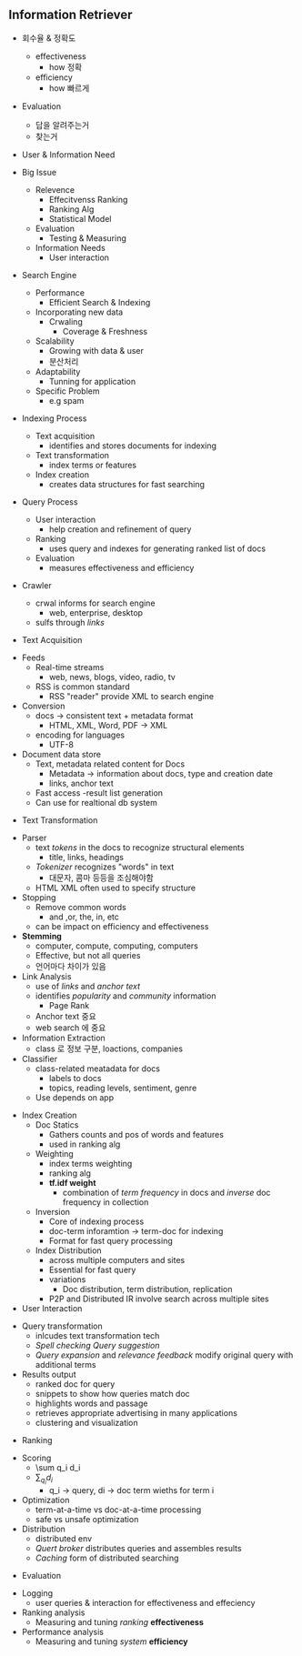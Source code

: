 ## Information Retriever

* 회수율 & 정확도
    - effectiveness
        - how 정확
    - efficiency
        - how 빠르게
* Evaluation
    - 답을 알려주는거
    - 찾는거
* User & Information Need

* Big Issue
    - Relevence
        - Effecitvenss Ranking
        - Ranking Alg
        - Statistical Model
    - Evaluation
        - Testing & Measuring
    - Information Needs
        - User interaction

* Search Engine
    - Performance
        - Efficient Search & Indexing
    - Incorporating new data
        - Crwaling 
            - Coverage & Freshness
    - Scalability
        - Growing with data & user
        - 분산처리
    - Adaptability
        - Tunning for application
    - Specific Problem
        - e.g spam

* Indexing Process
    - Text acquisition
        - identifies and stores documents for indexing
    - Text transformation
        - index terms or features
    - Index creation
        - creates data structures for fast searching

* Query Process
    - User interaction
        - help creation and refinement of query
    - Ranking
        - uses query and indexes for generating ranked list of docs
    - Evaluation
        - measures effectiveness and efficiency

* Crawler
    - crwal informs for search engine
        - web, enterprise, desktop
    - sulfs through *links*

* Text Acquisition
- Feeds
    - Real-time streams
        - web, news, blogs, video, radio, tv
    - RSS is common standard
        - RSS "reader" provide XML to search engine
- Conversion
    - docs -> consistent text + metadata format
        - HTML, XML, Word, PDF -> XML
    - encoding for languages
        - UTF-8
- Document data store
    - Text, metadata related content for Docs
        - Metadata -> information about docs, type and creation date
        - links, anchor text
    - Fast access
        -result list generation
    - Can use for realtional db system
    
* Text Transformation
- Parser
    - text *tokens* in the docs to recognize structural elements
        - title, links, headings
    - *Tokenizer* recognizes "words" in text
        - 대문자, 콤마 등등을 조심해야함
    - HTML XML often used to specify structure
- Stopping
    - Remove common words
        - and ,or, the, in, etc
    - can be impact on efficiency and effectiveness
- **Stemming**
    - computer, compute, computing, computers
    - Effective, but not all queries
    - 언어마다 차이가 있음
- Link Analysis
    - use of *links* and *anchor text*
    - identifies *popularity* and *community* information
        - Page Rank
    - Anchor text 중요
    - web search 에 중요
- Information Extraction
    - class 로 정보 구분, loactions, companies
- Classifier
    - class-related meatadata for docs
        - labels to docs
        - topics, reading levels, sentiment, genre
    - Use depends on app
* Index Creation
    - Doc Statics
        - Gathers counts and pos of words and features
        - used in ranking alg
    - Weighting
        - index terms weighting
        - ranking alg
        - **tf.idf weight**
            - combination of *term frequency* in docs and *inverse* doc frequency in collection
    - Inversion
        - Core of indexing process
        - doc-term inforamtion -> term-doc for indexing
        - Format for fast query processing
    - Index Distribution
        - across multiple computers and sites
        - Essential for fast query
        - variations
            - Doc distribution, term distribution, replication
        - P2P and Distributed IR involve search across multiple sites
* User Interaction
- Query transformation
    - inlcudes text transformation tech
    - *Spell checking* *Query suggestion*
    - *Query expansion* and *relevance feedback* modify original query with additional terms
- Results output
    - ranked doc for query
    - snippets to show how queries match doc
    - highlights words and passage
    - retrieves appropriate advertising in many applications
    - clustering and visualization
* Ranking
- Scoring
    - \sum q_i d_i
    - $\sum_ q_i d_i$
        - q_i -> query, di -> doc term wieths for term i
- Optimization
    - term-at-a-time vs doc-at-a-time  processing
    - safe vs unsafe   optimization
- Distribution
    - distributed env
    - *Quert broker* distributes queries and assembles results
    - *Caching* form of distributed searching
* Evaluation
- Logging
    - user queries & interaction  for effectiveness and effeciency
- Ranking analysis
    - Measuring and tuning *ranking* **effectiveness**
- Performance analysis
    - Measuring and tuning *system* **efficiency**
